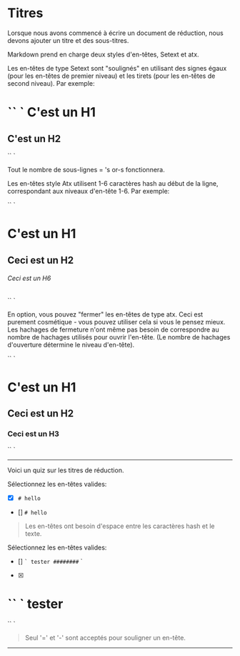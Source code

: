 # Titres

Lorsque nous avons commencé à écrire un document de réduction, nous devons ajouter un titre et des sous-titres.

Markdown prend en charge deux styles d'en-têtes, Setext et atx.

Les en-têtes de type Setext sont "soulignés" en utilisant des signes égaux (pour les en-têtes de premier niveau) et les tirets (pour les en-têtes de second niveau). Par exemple:

`` `
C'est un H1
=============

C'est un H2
-------------
`` `

Tout le nombre de sous-lignes = 's or-s fonctionnera.

Les en-têtes style Atx utilisent 1-6 caractères hash au début de la ligne, correspondant aux niveaux d'en-tête 1-6. Par exemple:

`` `
# C'est un H1

## Ceci est un H2

###### Ceci est un H6
`` `


En option, vous pouvez "fermer" les en-têtes de type atx. Ceci est purement cosmétique - vous pouvez utiliser cela si vous le pensez mieux. Les hachages de fermeture n'ont même pas besoin de correspondre au nombre de hachages utilisés pour ouvrir l'en-tête. (Le nombre de hachages d'ouverture détermine le niveau d'en-tête).

`` `
# C'est un H1 #

## Ceci est un H2 ##

### Ceci est un H3 ######
`` `


---

Voici un quiz sur les titres de réduction.

Sélectionnez les en-têtes valides:
- [x] `# hello`
- [] `# hello`

> Les en-têtes ont besoin d'espace entre les caractères hash et le texte.

Sélectionnez les en-têtes valides:
- []
`` `
tester
########
`` `
- [X]
`` `
tester
=======
`` `

> Seul '=' et '-' sont acceptés pour souligner un en-tête.

---